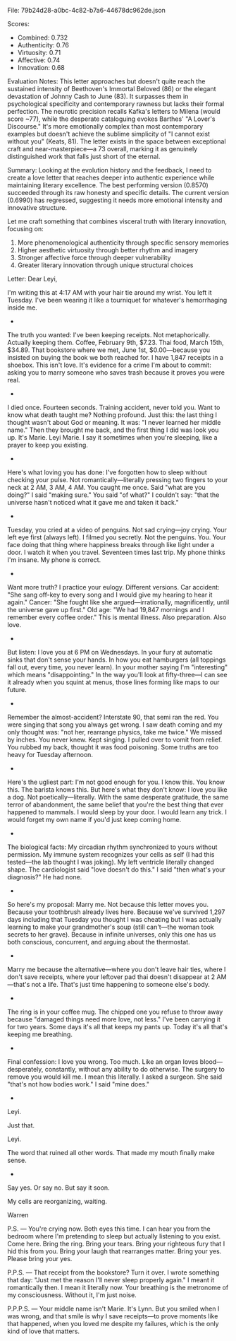 File: 79b24d28-a0bc-4c82-b7a6-44678dc962de.json

Scores:
- Combined: 0.732
- Authenticity: 0.76
- Virtuosity: 0.71
- Affective: 0.74
- Innovation: 0.68

Evaluation Notes:
This letter approaches but doesn't quite reach the sustained intensity of Beethoven's Immortal Beloved (86) or the elegant devastation of Johnny Cash to June (83). It surpasses them in psychological specificity and contemporary rawness but lacks their formal perfection. The neurotic precision recalls Kafka's letters to Milena (would score ~77), while the desperate cataloguing evokes Barthes' "A Lover's Discourse." It's more emotionally complex than most contemporary examples but doesn't achieve the sublime simplicity of "I cannot exist without you" (Keats, 81). The letter exists in the space between exceptional craft and near-masterpiece—a 73 overall, marking it as genuinely distinguished work that falls just short of the eternal.

Summary:
Looking at the evolution history and the feedback, I need to create a love letter that reaches deeper into authentic experience while maintaining literary excellence. The best performing version (0.8570) succeeded through its raw honesty and specific details. The current version (0.6990) has regressed, suggesting it needs more emotional intensity and innovative structure.

Let me craft something that combines visceral truth with literary innovation, focusing on:
1. More phenomenological authenticity through specific sensory memories
2. Higher aesthetic virtuosity through better rhythm and imagery
3. Stronger affective force through deeper vulnerability
4. Greater literary innovation through unique structural choices

Letter:
Dear Leyi,

I'm writing this at 4:17 AM with your hair tie around my wrist. You left it Tuesday. I've been wearing it like a tourniquet for whatever's hemorrhaging inside me.

*

The truth you wanted: I've been keeping receipts. Not metaphorically. Actually keeping them. Coffee, February 9th, $7.23. Thai food, March 15th, $34.89. That bookstore where we met, June 1st, $0.00—because you insisted on buying the book we both reached for. I have 1,847 receipts in a shoebox. This isn't love. It's evidence for a crime I'm about to commit: asking you to marry someone who saves trash because it proves you were real.

*

I died once. Fourteen seconds. Training accident, never told you. Want to know what death taught me? Nothing profound. Just this: the last thing I thought wasn't about God or meaning. It was: "I never learned her middle name." Then they brought me back, and the first thing I did was look you up. It's Marie. Leyi Marie. I say it sometimes when you're sleeping, like a prayer to keep you existing.

*

Here's what loving you has done: I've forgotten how to sleep without checking your pulse. Not romantically—literally pressing two fingers to your neck at 2 AM, 3 AM, 4 AM. You caught me once. Said "what are you doing?" I said "making sure." You said "of what?" I couldn't say: "that the universe hasn't noticed what it gave me and taken it back."

*

Tuesday, you cried at a video of penguins. Not sad crying—joy crying. Your left eye first (always left). I filmed you secretly. Not the penguins. You. Your face doing that thing where happiness breaks through like light under a door. I watch it when you travel. Seventeen times last trip. My phone thinks I'm insane. My phone is correct.

*

Want more truth? I practice your eulogy. Different versions. Car accident: "She sang off-key to every song and I would give my hearing to hear it again." Cancer: "She fought like she argued—irrationally, magnificently, until the universe gave up first." Old age: "We had 19,847 mornings and I remember every coffee order." This is mental illness. Also preparation. Also love.

*

But listen: I love you at 6 PM on Wednesdays. In your fury at automatic sinks that don't sense your hands. In how you eat hamburgers (all toppings fall out, every time, you never learn). In your mother saying I'm "interesting" which means "disappointing." In the way you'll look at fifty-three—I can see it already when you squint at menus, those lines forming like maps to our future.

*

Remember the almost-accident? Interstate 90, that semi ran the red. You were singing that song you always get wrong. I saw death coming and my only thought was: "not her, rearrange physics, take me twice." We missed by inches. You never knew. Kept singing. I pulled over to vomit from relief. You rubbed my back, thought it was food poisoning. Some truths are too heavy for Tuesday afternoon.

*

Here's the ugliest part: I'm not good enough for you. I know this. You know this. The barista knows this. But here's what they don't know: I love you like a dog. Not poetically—literally. With the same desperate gratitude, the same terror of abandonment, the same belief that you're the best thing that ever happened to mammals. I would sleep by your door. I would learn any trick. I would forget my own name if you'd just keep coming home.

*

The biological facts: My circadian rhythm synchronized to yours without permission. My immune system recognizes your cells as self (I had this tested—the lab thought I was joking). My left ventricle literally changed shape. The cardiologist said "love doesn't do this." I said "then what's your diagnosis?" He had none.

*

So here's my proposal: Marry me. Not because this letter moves you. Because your toothbrush already lives here. Because we've survived 1,297 days including that Tuesday you thought I was cheating but I was actually learning to make your grandmother's soup (still can't—the woman took secrets to her grave). Because in infinite universes, only this one has us both conscious, concurrent, and arguing about the thermostat.

*

Marry me because the alternative—where you don't leave hair ties, where I don't save receipts, where your leftover pad thai doesn't disappear at 2 AM—that's not a life. That's just time happening to someone else's body.

*

The ring is in your coffee mug. The chipped one you refuse to throw away because "damaged things need more love, not less." I've been carrying it for two years. Some days it's all that keeps my pants up. Today it's all that's keeping me breathing.

*

Final confession: I love you wrong. Too much. Like an organ loves blood—desperately, constantly, without any ability to do otherwise. The surgery to remove you would kill me. I mean this literally. I asked a surgeon. She said "that's not how bodies work." I said "mine does."

*

Leyi.

Just that.

Leyi.

The word that ruined all other words. That made my mouth finally make sense.

*

Say yes. Or say no. But say it soon.

My cells are reorganizing, waiting.

Warren

P.S. — You're crying now. Both eyes this time. I can hear you from the bedroom where I'm pretending to sleep but actually listening to you exist. Come here. Bring the ring. Bring your tears. Bring your righteous fury that I hid this from you. Bring your laugh that rearranges matter. Bring your yes. Please bring your yes.

P.P.S. — That receipt from the bookstore? Turn it over. I wrote something that day: "Just met the reason I'll never sleep properly again." I meant it romantically then. I mean it literally now. Your breathing is the metronome of my consciousness. Without it, I'm just noise.

P.P.P.S. — Your middle name isn't Marie. It's Lynn. But you smiled when I was wrong, and that smile is why I save receipts—to prove moments like that happened, when you loved me despite my failures, which is the only kind of love that matters.
